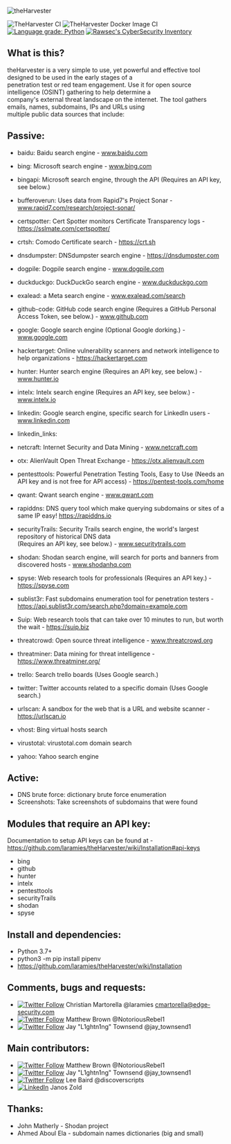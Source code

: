 ![theHarvester](https://github.com/laramies/theHarvester/blob/master/theHarvester-logo.png)

![TheHarvester CI](https://github.com/laramies/theHarvester/workflows/TheHarvester%20Python%20CI/badge.svg) ![TheHarvester Docker Image CI](https://github.com/laramies/theHarvester/workflows/TheHarvester%20Docker%20Image%20CI/badge.svg) [![Language grade: Python](https://img.shields.io/lgtm/grade/python/g/laramies/theHarvester.svg?logo=lgtm&logoWidth=18)](https://lgtm.com/projects/g/laramies/theHarvester/context:python)
[![Rawsec's CyberSecurity Inventory](https://inventory.rawsec.ml/img/badges/Rawsec-inventoried-FF5050_flat_without_logo.svg)](https://inventory.rawsec.ml/)

What is this?
-------------
theHarvester is a very simple to use, yet powerful and effective tool designed to be used in the early stages of a<br>
penetration test or red team engagement. Use it for open source intelligence (OSINT) gathering to help determine a<br>
company's external threat landscape on the internet. The tool gathers emails, names, subdomains, IPs and URLs using<br>
multiple public data sources that include:

Passive:
--------
* baidu: Baidu search engine - www.baidu.com

* bing: Microsoft search engine - www.bing.com

* bingapi: Microsoft search engine, through the API (Requires an API key, see below.)

* bufferoverun: Uses data from Rapid7's Project Sonar - www.rapid7.com/research/project-sonar/

* certspotter: Cert Spotter monitors Certificate Transparency logs - https://sslmate.com/certspotter/

* crtsh: Comodo Certificate search - https://crt.sh

* dnsdumpster: DNSdumpster search engine - https://dnsdumpster.com

* dogpile: Dogpile search engine - www.dogpile.com

* duckduckgo: DuckDuckGo search engine - www.duckduckgo.com

* exalead: a Meta search engine - www.exalead.com/search

* github-code: GitHub code search engine (Requires a GitHub Personal Access Token, see below.) - www.github.com

* google: Google search engine (Optional Google dorking.) - www.google.com

* hackertarget: Online vulnerability scanners and network intelligence to help organizations - https://hackertarget.com

* hunter: Hunter search engine (Requires an API key, see below.) - www.hunter.io

* intelx: Intelx search engine (Requires an API key, see below.) - www.intelx.io

* linkedin: Google search engine, specific search for LinkedIn users - www.linkedin.com

* linkedin_links:

* netcraft: Internet Security and Data Mining - www.netcraft.com

* otx: AlienVault Open Threat Exchange - https://otx.alienvault.com

* pentesttools: Powerful Penetration Testing Tools, Easy to Use (Needs an API key and is not free for API access) - https://pentest-tools.com/home

* qwant: Qwant search engine - www.qwant.com

* rapiddns: DNS query tool which make querying subdomains or sites of a same IP easy! https://rapiddns.io

* securityTrails: Security Trails search engine, the world's largest repository of historical DNS data<br>
  (Requires an API key, see below.) - www.securitytrails.com

* shodan: Shodan search engine, will search for ports and banners from discovered hosts - www.shodanhq.com

* spyse: Web research tools for professionals (Requires an API key.) - https://spyse.com

* sublist3r: Fast subdomains enumeration tool for penetration testers - https://api.sublist3r.com/search.php?domain=example.com

* Suip: Web research tools that can take over 10 minutes to run, but worth the wait - https://suip.biz

* threatcrowd: Open source threat intelligence - www.threatcrowd.org

* threatminer: Data mining for threat intelligence - https://www.threatminer.org/

* trello: Search trello boards (Uses Google search.)

* twitter: Twitter accounts related to a specific domain (Uses Google search.)

* urlscan: A sandbox for the web that is a URL and website scanner - https://urlscan.io

* vhost: Bing virtual hosts search

* virustotal: virustotal.com domain search

* yahoo: Yahoo search engine


Active:
-------
* DNS brute force: dictionary brute force enumeration
* Screenshots: Take screenshots of subdomains that were found

Modules that require an API key:
--------------------------------
Documentation to setup API keys can be found at - https://github.com/laramies/theHarvester/wiki/Installation#api-keys

* bing
* github
* hunter
* intelx
* pentesttools
* securityTrails
* shodan
* spyse


Install and dependencies:
-------------------------
* Python 3.7+
* python3 -m pip install pipenv
* https://github.com/laramies/theHarvester/wiki/Installation


Comments, bugs and requests:
----------------------------
* [![Twitter Follow](https://img.shields.io/twitter/follow/laramies.svg?style=social&label=Follow)](https://twitter.com/laramies) Christian Martorella @laramies
cmartorella@edge-security.com
* [![Twitter Follow](https://img.shields.io/twitter/follow/NotoriousRebel1.svg?style=social&label=Follow)](https://twitter.com/NotoriousRebel1) Matthew Brown @NotoriousRebel1
* [![Twitter Follow](https://img.shields.io/twitter/follow/jay_townsend1.svg?style=social&label=Follow)](https://twitter.com/jay_townsend1) Jay "L1ghtn1ng" Townsend @jay_townsend1


Main contributors:
------------------
* [![Twitter Follow](https://img.shields.io/twitter/follow/NotoriousRebel1.svg?style=social&label=Follow)](https://twitter.com/NotoriousRebel1) Matthew Brown @NotoriousRebel1
* [![Twitter Follow](https://img.shields.io/twitter/follow/jay_townsend1.svg?style=social&label=Follow)](https://twitter.com/jay_townsend1) Jay "L1ghtn1ng" Townsend @jay_townsend1
* [![Twitter Follow](https://img.shields.io/twitter/follow/discoverscripts.svg?style=social&label=Follow)](https://twitter.com/discoverscripts) Lee Baird @discoverscripts
* [![LinkedIn](https://static.licdn.com/scds/common/u/img/webpromo/btn_viewmy_160x25.png)](https://www.linkedin.com/in/janoszold/)  Janos Zold


Thanks:
-------
* John Matherly - Shodan project
* Ahmed Aboul Ela - subdomain names dictionaries (big and small)
